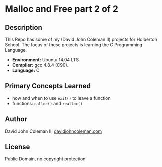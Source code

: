# Malloc and Free part 2 of 2

## Description

This Repo has some of my (David John Coleman II) projects for Holberton School.
The focus of these projects is learning the C Programming Language.

* __Environment:__ Ubuntu 14.04 LTS
* __Compiler:__ gcc 4.8.4 (C90).
* __Language:__ C

## Primary Concepts Learned

* how and when to use ``exit()`` to leave a function
* functions: ``calloc()`` and ``realloc()``

## Author

David John Coleman II, [davidjohncoleman.com](http://www.davidjohncoleman.com/)

## License

Public Domain, no copyright protection